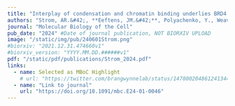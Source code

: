 ```yaml
---
title: "Interplay of condensation and chromatin binding underlies BRD4 targeting"
authors: "Strom, AR.&#42;, **Eeftens, JM.&#42;**, Polyachenko, Y., Weavver, CJ., Watanabe, HF., Bracha, D., Orlovsky, ND., Jumper, CC., Jacobs, WM., Brangwynne, CP."
journal: "Molecular Biology of the Cell"
pub_date: "2024" #Date of journal publication, NOT BIORXIV UPLOAD
image: "/static/img/pub/240601Strom.png"
#biorxiv: "2021.12.31.474660v1"
#biorxiv_version: "YYYY.MM.DD.######v1"
pdf: "/static/pdf/publications/Strom_2024.pdf"
links:
  - name: Selected as MBoC Highlight
    # url: "https://twitter.com/brangwynnelab/status/1478002048612413441"
  - name: "Link to journal"
    url: "https://doi.org/10.1091/mbc.E24-01-0046"
---
```

